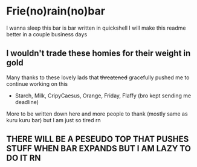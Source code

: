# Frie(no)rain(no)bar

I wanna sleep this bar is bar written in quickshell I will make this readme better in a couple business days

## I wouldn't trade these homies for their weight in gold
Many thanks to these lovely lads that ~~threatened~~ gracefully pushed me to continue working on this
- Starch, Milk, CripyCaesus, Orange, Friday, Flaffy (bro kept sending me deadline)

More to be written down here and more people to thank (mostly same as kuru kuru
bar) but I am just so tired rn

## THERE WILL BE A PESEUDO TOP THAT PUSHES STUFF WHEN BAR EXPANDS BUT I AM LAZY TO DO IT RN 
